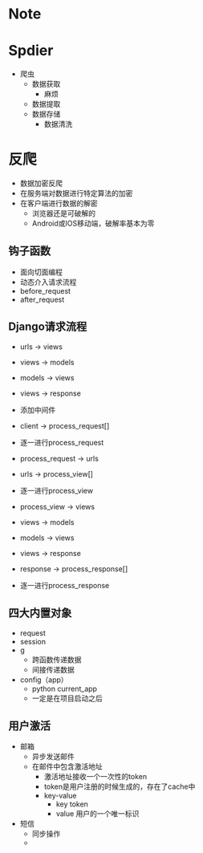 # Note


# Spdier
- 爬虫
    - 数据获取
        - 麻烦
    - 数据提取
    - 数据存储
        - 数据清洗
        
        
# 反爬
- 数据加密反爬
- 在服务端对数据进行特定算法的加密
- 在客户端进行数据的解密
    - 浏览器还是可破解的
    - Android或IOS移动端，破解率基本为零
    
    
## 钩子函数
- 面向切面编程
- 动态介入请求流程
- before_request
- after_request

## Django请求流程
- urls -> views
- views -> models
- models -> views
- views -> response

- 添加中间件
- client -> process_request[]
- 逐一进行process_request
- process_request -> urls
- urls -> process_view[]
- 逐一进行process_view
- process_view -> views
- views -> models
- models -> views
- views -> response
- response -> process_response[]
- 逐一进行process_response


## 四大内置对象
- request
- session
- g
    - 跨函数传递数据
    - 间接传递数据 
- config（app）
    - python   current_app
    - 一定是在项目启动之后
    
## 用户激活
- 邮箱
    - 异步发送邮件
    - 在邮件中包含激活地址
        - 激活地址接收一个一次性的token
        - token是用户注册的时候生成的，存在了cache中
        - key-value
            - key token
            - value  用户的一个唯一标识
- 短信
    - 同步操作
    - 